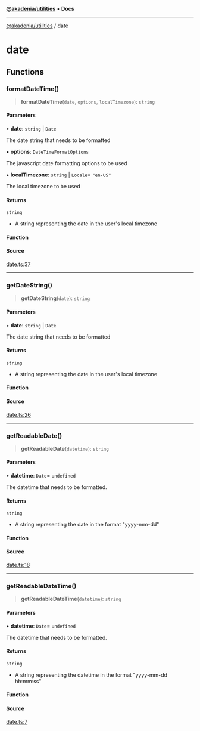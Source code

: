 [**@akadenia/utilities**](README.md) • **Docs**

***

[@akadenia/utilities](README.md) / date

# date

## Functions

### formatDateTime()

> **formatDateTime**(`date`, `options`, `localTimezone`): `string`

#### Parameters

• **date**: `string` \| `Date`

The date string that needs to be formatted

• **options**: `DateTimeFormatOptions`

The javascript date formatting options to be used

• **localTimezone**: `string` \| `Locale`= `"en-US"`

The local timezone to be used

#### Returns

`string`

- A string representing the date in the user's local timezone

#### Function

#### Source

[date.ts:37](https://github.com/akadenia/AkadeniaUtilities/blob/8752f6ca9da937529f0c4b35a3f4cafa61a4f5c5/src/date.ts#L37)

***

### getDateString()

> **getDateString**(`date`): `string`

#### Parameters

• **date**: `string` \| `Date`

The date string that needs to be formatted

#### Returns

`string`

- A string representing the date in the user's local timezone

#### Function

#### Source

[date.ts:26](https://github.com/akadenia/AkadeniaUtilities/blob/8752f6ca9da937529f0c4b35a3f4cafa61a4f5c5/src/date.ts#L26)

***

### getReadableDate()

> **getReadableDate**(`datetime`): `string`

#### Parameters

• **datetime**: `Date`= `undefined`

The datetime that needs to be formatted.

#### Returns

`string`

- A string representing the date in the format "yyyy-mm-dd"

#### Function

#### Source

[date.ts:18](https://github.com/akadenia/AkadeniaUtilities/blob/8752f6ca9da937529f0c4b35a3f4cafa61a4f5c5/src/date.ts#L18)

***

### getReadableDateTime()

> **getReadableDateTime**(`datetime`): `string`

#### Parameters

• **datetime**: `Date`= `undefined`

The datetime that needs to be formatted.

#### Returns

`string`

- A string representing the datetime in the format "yyyy-mm-dd hh:mm:ss"

#### Function

#### Source

[date.ts:7](https://github.com/akadenia/AkadeniaUtilities/blob/8752f6ca9da937529f0c4b35a3f4cafa61a4f5c5/src/date.ts#L7)
